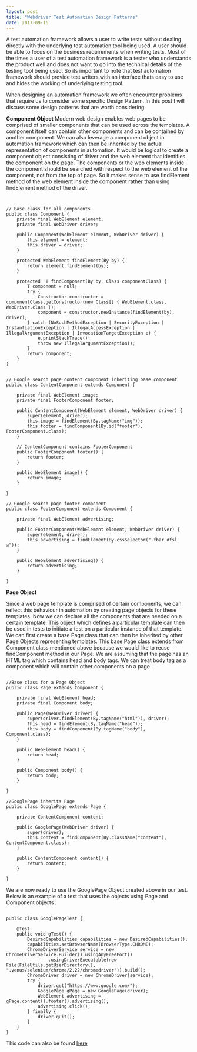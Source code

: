 ```yaml
---
layout: post
title: "Webdriver Test Automation Design Patterns"
date: 2017-09-16
---
```

A test automation framework allows a user to write tests without dealing directly with the underlying test automation tool being used. A user should be able to focus on the business requirements when writing tests. Most of the times a user of a test automation framework is a tester who understands the product well and does not want to go into the technical details of the testing tool being used. So its important to note that test automation framework should provide test writers with an interface thats easy to use and hides the working of underlying testing tool.

When designing an automation framework we often encounter problems that require us to consider some specific Design Pattern. In this post I will discuss some design patterns that are worth considering.

<b>Component Object</b>
Modern web design enables web pages to be comprised of smaller components that can be used across the templates. A component itself can contain other components and can be contained by another component. We can also leverage a component object in automation framework which can then be inherited by the actual representation of components in automation. It would be logical to create a component object consisting of driver and the web element that identifies the component on the page. The components or the web elements inside the component should be searched with respect to the web element of the component, not from the top of page. So it makes sense to use findElement method of the web element inside the component rather than using findElement method of the driver. 

<pre class="highlight"><code>

// Base class for all components
public class Component {
	private final WebElement element;
	private final WebDriver driver;
	
	public Component(WebElement element, WebDriver driver) {
		this.element = element;
		this.driver = driver;
	}

	protected WebElement findElement(By by) {
		return element.findElement(by);
	}

    protected <T extends Component> T findComponent(By by, Class<T> componentClass) {
        T component = null;
        try {
            Constructor<T> constructor = componentClass.getConstructor(new Class[] { WebElement.class, WebDriver.class });
            component = constructor.newInstance(findElement(by), driver);
        } catch (NoSuchMethodException | SecurityException | InstantiationException | IllegalAccessException | IllegalArgumentException | InvocationTargetException e) {
            e.printStackTrace();
            throw new IllegalArgumentException();
        }
        return component;
    }	
} 


// Google search page content component inheriting base component
public class ContentComponent extends Component {

    private final WebElement image;
    private final FooterComponent footer;

    public ContentComponent(WebElement element, WebDriver driver) {
        super(element, driver);
        this.image = findElement(By.tagName("img"));
        this.footer = findComponent(By.id("footer"), FooterComponent.class);
    }

    // ContentComponent contains FooterComponent 
    public FooterComponent footer() {
        return footer;
    }
    
    public WebElement image() {
        return image;
    }

}

// Google search page footer component 
public class FooterComponent extends Component {
    
    private final WebElement advertising;

    public FooterComponent(WebElement element, WebDriver driver) {
        super(element, driver);
        this.advertising = findElement(By.cssSelector(".fbar #fsl a"));
    }
    
    public WebElement advertising() {
        return advertising;
    }

}
</code></pre> 

<b>Page Object</b>

Since a web page template is comprised of certain components, we can reflect this behaviour in automation by creating page objects for these templates. Now we can declare all the components that are needed on a certain template. This object which defines a particular template can then be used in tests to initiate a test on a particular instance of that template. We can first create a base Page class that can then be inherited by other Page Objects representing templates. This base Page class extends from Component class mentioned above because we would like to reuse findComponent method in our Page. We are assuming that the page has an HTML tag which contains head and body tags. We can treat body tag as a component which will contain other components on a page.

<pre class="highlight"><code>
//Base class for a Page Object
public class Page extends Component {

    private final WebElement head;
    private final Component body;

    public Page(WebDriver driver) {
        super(driver.findElement(By.tagName("html")), driver);
        this.head = findElement(By.tagName("head"));
        this.body = findComponent(By.tagName("body"), Component.class);
    }
    
    public WebElement head() {
        return head;
    }
    
    public Component body() {
        return body;
    }

}

//GooglePage inherits Page
public class GooglePage extends Page {

    private ContentComponent content;

    public GooglePage(WebDriver driver) {
        super(driver);
        this.content = findComponent(By.className("content"), ContentComponent.class);
    }
    
    public ContentComponent content() {
        return content;
    }

}
</code></pre>

We are now ready to use the GooglePage Object created above in our test. Below is an example of a test that uses the objects using Page and Component objects :

<pre class="highlight"><code>
public class GooglePageTest {

    @Test
    public void gTest() {
        DesiredCapabilities capabilities = new DesiredCapabilities();
        capabilities.setBrowserName(BrowserType.CHROME);
        ChromeDriverService service = new ChromeDriverService.Builder().usingAnyFreePort()
                .usingDriverExecutable(new File(FileUtils.getUserDirectory(), ".venus/selenium/chrome/2.22/chromedriver")).build();
        ChromeDriver driver = new ChromeDriver(service);
        try {
            driver.get("https://www.google.com/");
            GooglePage gPage = new GooglePage(driver);
            WebElement advertising = gPage.content().footer().advertising();
            advertising.click();
        } finally {
            driver.quit();
        }
    }
}
</code></pre>

This code can also be found <a href="https://github.com/hbahuguna/simpleGoogleTest">here</a>
